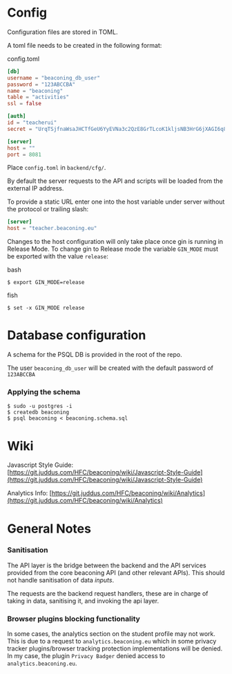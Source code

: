 # Config
Configuration files are stored in TOML.

A toml file needs to be created in the following format:

config.toml
```toml
[db]
username = "beaconing_db_user"
password = "123ABCCBA"
name = "beaconing"
table = "activities"
ssl = false

[auth]
id = "teacherui"
secret = "UrqTSjfnaWsaJHCTfGeU6YyEVNa3c2QzE8GrTLcoK1kljsNB3HrG6jXAGI6q8wKR"

[server]
host = ""
port = 8081
```

Place `config.toml` in `backend/cfg/`.

By default the server requests to the API and scripts will be loaded from the external IP address. 

To provide a static URL enter one into the host variable under server without the protocol or trailing slash:

```toml
[server]
host = "teacher.beaconing.eu"
```

Changes to the host configuration will only take place once gin is running in Release Mode.
To change gin to Release mode the variable `GIN_MODE` must be exported with the value `release`:

bash
```
$ export GIN_MODE=release
```

fish
```
$ set -x GIN_MODE release
```

# Database configuration
A schema for the PSQL DB is provided in the root of the repo.

The user `beaconing_db_user` will be created with the default password of `123ABCCBA`

### Applying the schema
```
$ sudo -u postgres -i
$ createdb beaconing
$ psql beaconing < beaconing.schema.sql
```

# Wiki

Javascript Style Guide: [https://git.juddus.com/HFC/beaconing/wiki/Javascript-Style-Guide](https://git.juddus.com/HFC/beaconing/wiki/Javascript-Style-Guide)

Analytics Info: [https://git.juddus.com/HFC/beaconing/wiki/Analytics](https://git.juddus.com/HFC/beaconing/wiki/Analytics)

# General Notes

### Sanitisation
The API layer is the bridge between the backend and the API services provided
from the core beaconing API (and other relevant APIs). This should not handle
sanitisation of data _inputs_. 

The requests are the backend request handlers, these are in charge of taking
in data, sanitising it, and invoking the api layer.

### Browser plugins blocking functionality
In some cases, the analytics section on the student profile may not work. This is due to a request to `analytics.beaconing.eu` which in some privacy tracker plugins/browser tracking protection implementations will be denied. In my case, the plugin `Privacy Badger` denied access to `analytics.beaconing.eu`.
